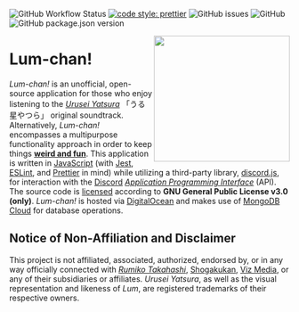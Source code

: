 ![GitHub Workflow Status](https://img.shields.io/github/workflow/status/dandyvalentine/lum-chan/Lum-chan!%20Control%20Integration)
[![code style: prettier](https://img.shields.io/badge/code_style-prettier-ff69b4.svg?style=flat-square)](https://github.com/prettier/prettier)
![GitHub issues](https://img.shields.io/github/issues/dandyvalentine/lum-chan?style=flat-square)
![GitHub](https://img.shields.io/github/license/dandyvalentine/lum-chan?style=flat-square)
![GitHub package.json version](https://img.shields.io/github/package-json/v/dandyvalentine/lum-chan?style=flat-square)

<img align="right" src="https://i.pinimg.com/originals/d7/13/04/d713046ec7931651e0e2996450d58cfb.gif?raw=true" height="226" width="244">

# Lum-chan! #
_Lum-chan!_ is an unofficial, open-source application for those who enjoy listening to the [_Urusei Yatsura_](https://en.wikipedia.org/wiki/Urusei_Yatsura) 「うる星やつら」 original soundtrack. Alternatively, _Lum-chan!_ encompasses a multipurpose functionality approach in order to keep things [**weird and fun**](https://www.youtube.com/watch?v=0kn2_euTNrU). This application is written in [JavaScript](https://www.javascript.com/) (with [Jest](https://jestjs.io/), [ESLint](https://eslint.org/), and [Prettier](https://prettier.io/) in mind) while utilizing a third-party library, [discord.js](https://discord.js.org/#/), for interaction with the [Discord](https://discord.com/) [_Application Programming Interface_](https://discord.com/developers/docs/intro) (API). The source code is [licensed](LICENSE) according to **GNU General Public License v3.0 (only)**. _Lum-chan!_ is hosted via [DigitalOcean](https://www.digitalocean.com/) and makes use of [MongoDB Cloud](https://www.mongodb.com/cloud) for database operations.

## Notice of Non-Affiliation and Disclaimer ##
This project is not affiliated, associated, authorized, endorsed by, or in any way officially connected with [_Rumiko Takahashi_](https://en.wikipedia.org/wiki/Rumiko_Takahashi), [Shogakukan](https://www.shogakukan.co.jp/), [Viz Media](https://www.viz.com/), or any of their subsidiaries or affiliates. _Urusei Yatsura_, as well as the visual representation and likeness of _Lum_, are registered trademarks of their respective owners.
